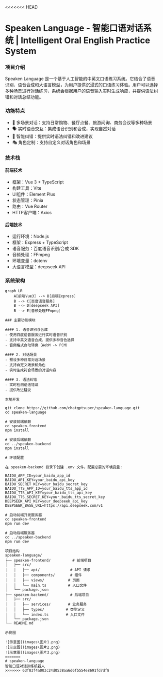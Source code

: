 <<<<<<< HEAD
# Speaken Language - 智能口语对话系统 | Intelligent Oral English Practice System

### 项目介绍
Speaken Language 是一个基于人工智能的中英文口语练习系统。它结合了语音识别、语音合成和大语言模型，为用户提供沉浸式的口语练习体验。用户可以选择多种场景进行对话练习，系统会根据用户的语音输入实时生成响应，并提供语法纠错和对话总结功能。

### 功能特点
- 🎯 多场景对话：支持日常购物、餐厅点餐、旅游问询、商务会议等多种场景
- 🗣️ 实时语音交互：集成语音识别和合成，实现自然对话
- 📝 智能纠错：提供实时语法纠错和改进建议
- 🎭 角色定制：支持自定义对话角色和场景

### 技术栈

#### 前端技术
- 框架：Vue 3 + TypeScript
- 构建工具：Vite
- UI组件：Element Plus
- 状态管理：Pinia
- 路由：Vue Router
- HTTP客户端：Axios

#### 后端技术
- 运行环境：Node.js
- 框架：Express + TypeScript
- 语音服务：百度语音识别/合成 SDK
- 音频处理：FFmpeg
- 环境变量：dotenv
- 大语言模型：deepseek API

### 系统架构
```mermaid
graph LR
    A[前端Vue3] --> B[后端Express]
    B --> C[百度语音服务]
    B --> D[deepseek API]
    B --> E[音频处理FFmpeg]

### 主要功能模块

#### 1. 语音识别与合成
- 使用百度语音服务进行实时语音识别
- 支持中英文语音合成，提供多种音色选择
- 音频格式自动转换（WebM -> PCM）

#### 2. 对话场景
- 预设多种日常对话场景
- 支持自定义场景和角色
- 实时生成符合场景的对话内容

#### 3. 语法纠错
- 实时检测语法错误
- 提供改进建议

本地开发

git clone https://github.com/chatgptsuper/speaken-language.git
cd speaken-language

# 安装前端依赖
cd speaken-frontend
npm install

# 安装后端依赖
cd ../speaken-backend
npm install

# 环境配置

在 speaken-backend 目录下创建 .env 文件，配置必要的环境变量：

BAIDU_APP_ID=your_baidu_app_id
BAIDU_API_KEY=your_baidu_api_key
BAIDU_SECRET_KEY=your_baidu_secret_key
BAIDU_TTS_APP_ID=your_baidu_tts_app_id
BAIDU_TTS_API_KEY=your_baidu_tts_api_key
BAIDU_TTS_SECRET_KEY=your_baidu_tts_secret_key
DEEPSEEK_API_KEY=your_deepseek_api_key
DEEPSEEK_BASE_URL=https://api.deepseek.com/v1

# 启动前端开发服务器
cd speaken-frontend
npm run dev

# 启动后端服务器
cd ../speaken-backend
npm run dev

项目结构
speaken-language/
├── speaken-frontend/          # 前端项目
│   ├── src/
│   │   ├── api/              # API 请求
│   │   ├── components/       # 组件
│   │   ├── views/           # 页面
│   │   └── main.ts          # 入口文件
│   └── package.json
├── speaken-backend/          # 后端项目
│   ├── src/
│   │   ├── services/        # 业务服务
│   │   ├── types/          # 类型定义
│   │   └── index.ts        # 入口文件
│   └── package.json
└── README.md

示例图

![示意图](images\图片1.png)
![示意图](images\图片2.png)
![示意图](images\图片3.png)
=======
# speaken-language
智能口语对话训练机器人
>>>>>>> 63f83f4a003c24d0538aa6d6f5554e8691fd7df8
